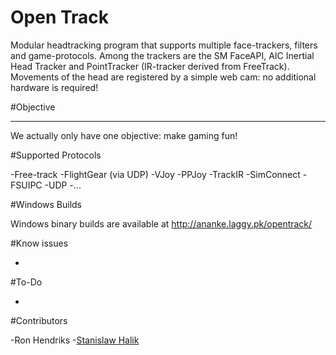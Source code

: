 Open Track
===========

Modular headtracking program that supports multiple face-trackers, filters and game-protocols. Among the trackers are the SM FaceAPI, AIC Inertial Head Tracker and PointTracker (IR-tracker derived from FreeTrack). Movements of the head are registered by a simple web cam: no additional hardware is required! 


#Objective
_____________

We actually only have one objective: make gaming fun!

#Supported Protocols

-Free-track
-FlightGear (via UDP)
-VJoy
-PPJoy
-TrackIR
-SimConnect
-FSUIPC
-UDP
-...

#Windows Builds


Windows binary builds are available at <http://ananke.laggy.pk/opentrack/>


#Know issues

-

#To-Do

-

#Contributors

-Ron Hendriks
-[Stanislaw Halik](https://github.com/sthalik)
